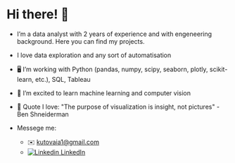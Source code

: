 # Hi there! 👋

- I’m a data analyst with 2 years of experience and with engeneering background. Here you can find my projects.
- I love data exploration and any sort of automatisation

- 🖥️ I’m working with Python (pandas, numpy, scipy, seaborn, plotly, scikit-learn, etc.), SQL, Tableau

- 🌱 I’m excited to learn machine learning and computer vision

- 💬 Quote I love: "The purpose of visualization is insight, not pictures" - Ben Shneiderman

- Messege me:
  - ✉️ kutovaia1@gmail.com
  - [![Linkedin](https://i.stack.imgur.com/gVE0j.png) LinkedIn](https://www.linkedin.com/in/katekut1/)
&nbsp;



<!---
KateK1/KateK1 is a ✨ special ✨ repository because its `README.md` (this file) appears on your GitHub profile.
You can click the Preview link to take a look at your changes.
--->
